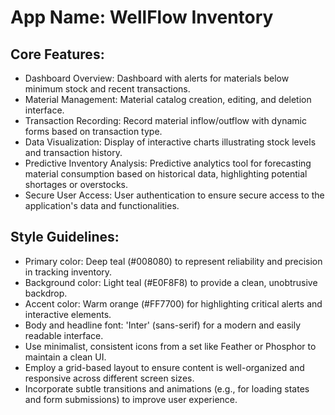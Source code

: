 # **App Name**: WellFlow Inventory

## Core Features:

- Dashboard Overview: Dashboard with alerts for materials below minimum stock and recent transactions.
- Material Management: Material catalog creation, editing, and deletion interface.
- Transaction Recording: Record material inflow/outflow with dynamic forms based on transaction type.
- Data Visualization: Display of interactive charts illustrating stock levels and transaction history.
- Predictive Inventory Analysis: Predictive analytics tool for forecasting material consumption based on historical data, highlighting potential shortages or overstocks.
- Secure User Access: User authentication to ensure secure access to the application's data and functionalities.

## Style Guidelines:

- Primary color: Deep teal (#008080) to represent reliability and precision in tracking inventory.
- Background color: Light teal (#E0F8F8) to provide a clean, unobtrusive backdrop.
- Accent color: Warm orange (#FF7700) for highlighting critical alerts and interactive elements.
- Body and headline font: 'Inter' (sans-serif) for a modern and easily readable interface. 
- Use minimalist, consistent icons from a set like Feather or Phosphor to maintain a clean UI.
- Employ a grid-based layout to ensure content is well-organized and responsive across different screen sizes.
- Incorporate subtle transitions and animations (e.g., for loading states and form submissions) to improve user experience.